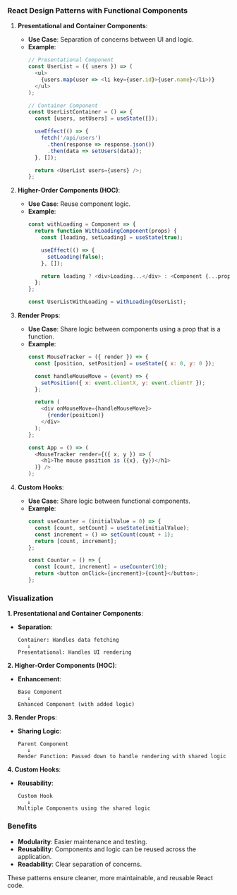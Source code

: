 ### React Design Patterns with Functional Components

1. **Presentational and Container Components**:
   - **Use Case**: Separation of concerns between UI and logic.
   - **Example**:
     ```javascript
     // Presentational Component
     const UserList = ({ users }) => (
       <ul>
         {users.map(user => <li key={user.id}>{user.name}</li>)}
       </ul>
     );

     // Container Component
     const UserListContainer = () => {
       const [users, setUsers] = useState([]);

       useEffect(() => {
         fetch('/api/users')
           .then(response => response.json())
           .then(data => setUsers(data));
       }, []);

       return <UserList users={users} />;
     };
     ```

2. **Higher-Order Components (HOC)**:
   - **Use Case**: Reuse component logic.
   - **Example**:
     ```javascript
     const withLoading = Component => {
       return function WithLoadingComponent(props) {
         const [loading, setLoading] = useState(true);

         useEffect(() => {
           setLoading(false);
         }, []);

         return loading ? <div>Loading...</div> : <Component {...props} />;
       };
     };

     const UserListWithLoading = withLoading(UserList);
     ```

3. **Render Props**:
   - **Use Case**: Share logic between components using a prop that is a function.
   - **Example**:
     ```javascript
     const MouseTracker = ({ render }) => {
       const [position, setPosition] = useState({ x: 0, y: 0 });

       const handleMouseMove = (event) => {
         setPosition({ x: event.clientX, y: event.clientY });
       };

       return (
         <div onMouseMove={handleMouseMove}>
           {render(position)}
         </div>
       );
     };

     const App = () => (
       <MouseTracker render={({ x, y }) => (
         <h1>The mouse position is ({x}, {y})</h1>
       )} />
     );
     ```

4. **Custom Hooks**:
   - **Use Case**: Share logic between functional components.
   - **Example**:
     ```javascript
     const useCounter = (initialValue = 0) => {
       const [count, setCount] = useState(initialValue);
       const increment = () => setCount(count + 1);
       return [count, increment];
     };

     const Counter = () => {
       const [count, increment] = useCounter(10);
       return <button onClick={increment}>{count}</button>;
     };
     ```

### Visualization

**1. Presentational and Container Components**:
- **Separation**:
  ```
  Container: Handles data fetching
     ↓
  Presentational: Handles UI rendering
  ```

**2. Higher-Order Components (HOC)**:
- **Enhancement**:
  ```
  Base Component
     ↓
  Enhanced Component (with added logic)
  ```

**3. Render Props**:
- **Sharing Logic**:
  ```
  Parent Component
     ↓
  Render Function: Passed down to handle rendering with shared logic
  ```

**4. Custom Hooks**:
- **Reusability**:
  ```
  Custom Hook
     ↓
  Multiple Components using the shared logic
  ```

### Benefits
- **Modularity**: Easier maintenance and testing.
- **Reusability**: Components and logic can be reused across the application.
- **Readability**: Clear separation of concerns.

These patterns ensure cleaner, more maintainable, and reusable React code.